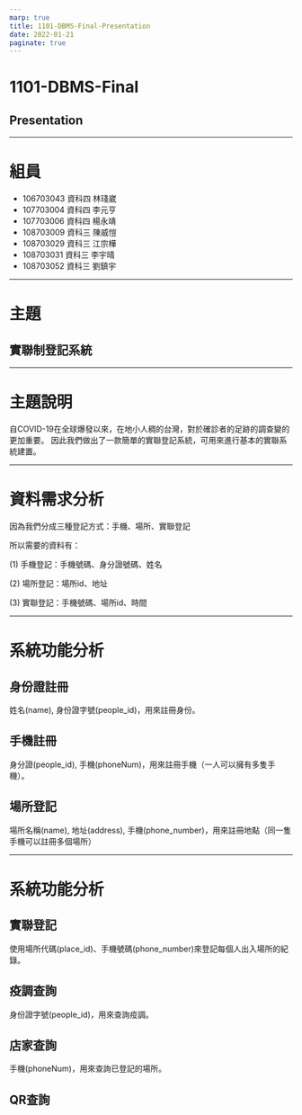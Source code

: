 ```yaml
---
marp: true
title: 1101-DBMS-Final-Presentation
date: 2022-01-21
paginate: true
---
```


# 1101-DBMS-Final
## Presentation


---
# 組員
- 106703043 資科四 林琖崴
- 107703004 資科四 李元亨
- 107703006 資科四 楊永靖
- 108703009 資科三 陳威愷
- 108703029 資科三 江宗樺
- 108703031 資科三 李宇晴 
- 108703052 資科三 劉鎮宇
---
# 主題
## 實聯制登記系統

---
# 主題說明
自COVID-19在全球爆發以來，在地小人稠的台灣，對於確診者的足跡的調查變的更加重要。
因此我們做出了一款簡單的實聯登記系統，可用來進行基本的實聯系統建置。

---
# 資料需求分析
因為我們分成三種登記方式：手機、場所、實聯登記

所以需要的資料有：

(1) 手機登記：手機號碼、身分證號碼、姓名

(2) 場所登記：場所id、地址

(3) 實聯登記：手機號碼、場所id、時間

---
# 系統功能分析
## 身份證註冊
姓名(name), 身份證字號(people_id)，用來註冊身份。
## 手機註冊
身分證(people_id), 手機(phoneNum)，用來註冊手機（一人可以擁有多隻手機）。
## 場所登記
場所名稱(name), 地址(address), 手機(phone_number)，用來註冊地點（同一隻手機可以註冊多個場所）

---
# 系統功能分析
## 實聯登記
使用場所代碼(place_id)、手機號碼(phone_number)來登記每個人出入場所的紀錄。
## 疫調查詢
身份證字號(people_id)，用來查詢疫調。
## 店家查詢
手機(phoneNum)，用來查詢已登記的場所。

## QR查詢

